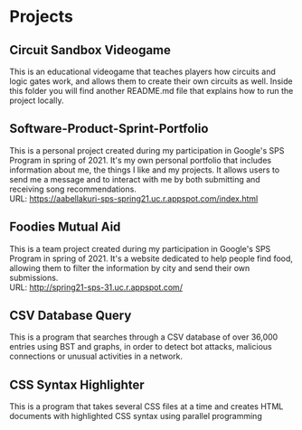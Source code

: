 # Projects
## Circuit Sandbox Videogame
This is an educational videogame that teaches players how circuits and logic gates work, and allows them to create their own circuits as well. Inside this folder you will find another README.md file that explains how to run the project locally.

## Software-Product-Sprint-Portfolio
This is a personal project created during my participation in Google's SPS Program in spring of 2021. It's my own personal portfolio that includes information about me, the things I like and my projects. It allows users to send me a message and to interact with me by both submitting and receiving song recommendations. <br>
URL: https://aabellakuri-sps-spring21.uc.r.appspot.com/index.html

## Foodies Mutual Aid
This is a team project created during my participation in Google's SPS Program in spring of 2021. It's a website dedicated to help people find food, allowing them to filter the information by city and send their own submissions. <br>
URL: http://spring21-sps-31.uc.r.appspot.com/

## CSV Database Query
This is a program that searches through a CSV database of over 36,000 entries using BST and graphs, in order to detect bot attacks, malicious connections or unusual activities in a network. 

## CSS Syntax Highlighter
This is a program that takes several CSS files at a time and creates HTML documents with highlighted CSS syntax using parallel programming
